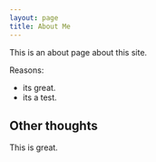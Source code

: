 ```yaml
---
layout: page
title: About Me
---
```


This is an about page about this site.

Reasons:
- its great.
- its a test.

## Other thoughts

This is great.
